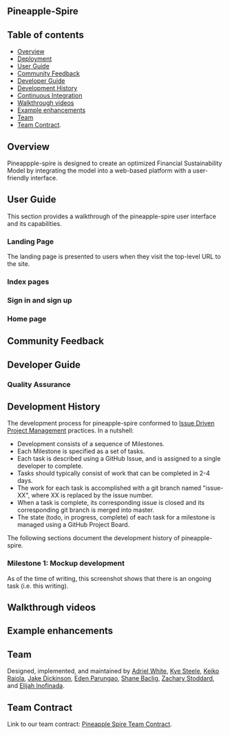 ## Pineapple-Spire

## Table of contents

* [Overview](#overview)
* [Deployment](#deployment)
* [User Guide](#user-guide)
* [Community Feedback](#community-feedback)
* [Developer Guide](#developer-guide)
* [Development History](#development-history)
* [Continuous Integration](#continuous-integration)
* [Walkthrough videos](#walkthrough-videos)
* [Example enhancements](#example-enhancements)
* [Team](#team)
* [Team Contract](#team-contract).

## Overview

Pineappple-spire is designed to create an optimized Financial Sustainability Model by integrating the model into a web-based platform with a user-friendly interface.

## User Guide

This section provides a walkthrough of the pineapple-spire user interface and its capabilities.

### Landing Page

The landing page is presented to users when they visit the top-level URL to the site.


### Index pages

### Sign in and sign up

### Home page

## Community Feedback

## Developer Guide

### Quality Assurance

## Development History

The development process for pineapple-spire conformed to [Issue Driven Project Management](https://courses.ics.hawaii.edu/ics414s25/modules/project-management/) practices. In a nutshell:

* Development consists of a sequence of Milestones.
* Each Milestone is specified as a set of tasks.
* Each task is described using a GitHub Issue, and is assigned to a single developer to complete.
* Tasks should typically consist of work that can be completed in 2-4 days.
* The work for each task is accomplished with a git branch named "issue-XX", where XX is replaced by the issue number.
* When a task is complete, its corresponding issue is closed and its corresponding git branch is merged into master.
* The state (todo, in progress, complete) of each task for a milestone is managed using a GitHub Project Board.

The following sections document the development history of pineapple-spire.

### Milestone 1: Mockup development

As of the time of writing, this screenshot shows that there is an ongoing task (i.e. this writing).

## Walkthrough videos

## Example enhancements

## Team

Designed, implemented, and maintained by [Adriel White](https://adrielwhite.github.io/), [Kye Steele](https://kyesteele.github.io/),
[Keiko Raiola](https://keikotr.github.io/), [Jake Dickinson](https://jaked332.github.io/), [Eden Parungao](https://edenkp.github.io/), [Shane Baclig](https://uhm-shaneb.github.io/), [Zachary Stoddard](https://hcazzz.github.io/), and [Elijah Inofinada](https://eino808.github.io/). 

## Team Contract

Link to our team contract: [Pineapple Spire Team Contract](https://docs.google.com/document/d/1FcM9N-iCkzPbdlifyuLXAwvtmEhThMv8Lw95GmEuUC8/edit?usp=sharing).
